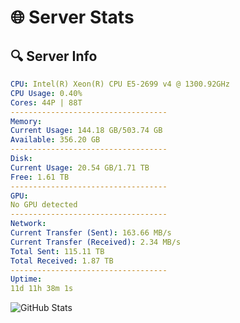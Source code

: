 # 🌐 Server Stats
## 🔍 Server Info
```yaml
CPU: Intel(R) Xeon(R) CPU E5-2699 v4 @ 1300.92GHz
CPU Usage: 0.40%
Cores: 44P | 88T
-----------------------------------
Memory:
Current Usage: 144.18 GB/503.74 GB
Available: 356.20 GB
-----------------------------------
Disk:
Current Usage: 20.54 GB/1.71 TB
Free: 1.61 TB
-----------------------------------
GPU:
No GPU detected
-----------------------------------
Network:
Current Transfer (Sent): 163.66 MB/s
Current Transfer (Received): 2.34 MB/s
Total Sent: 115.11 TB
Total Received: 1.87 TB
-----------------------------------
Uptime:
11d 11h 38m 1s
```
![GitHub Stats](https://img.shields.io/badge/Updated-2025-02-19_10:21:19-blue)